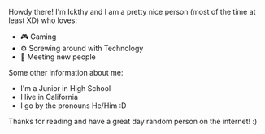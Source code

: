 Howdy there! I'm Ickthy and I am a pretty nice person (most of the time at least XD) who loves:

- 🎮 Gaming 
- ⚙ Screwing around with Technology 
- 🤝 Meeting new people 

Some other information about me:

- I'm a Junior in High School 
- I live in California 
- I go by the pronouns He/Him :D

Thanks for reading and have a great day random person on the internet! :)
